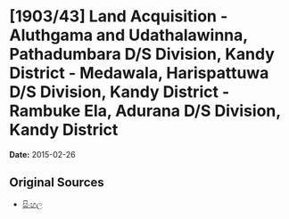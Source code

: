 # [1903/43] Land Acquisition - Aluthgama and Udathalawinna, Pathadumbara D/S Division, Kandy District - Medawala, Harispattuwa D/S Division, Kandy District - Rambuke Ela, Adurana D/S Division, Kandy District

**Date:** 2015-02-26

## Original Sources

- [සිංහල](https://documents.gov.lk/view/extra-gazettes/2015/2/1903-43_S.pdf)
